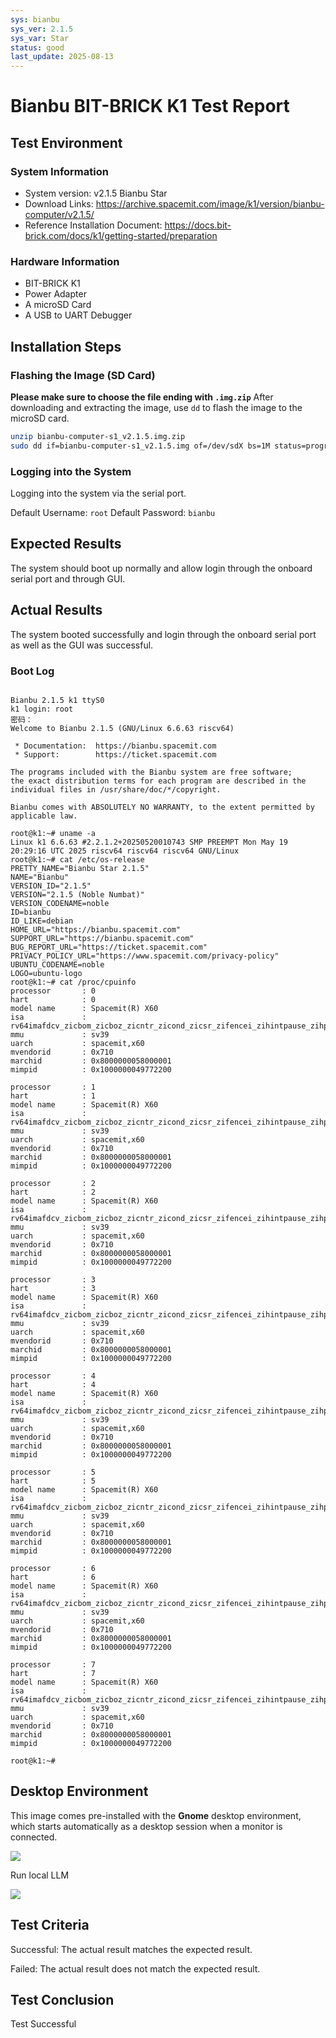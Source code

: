 ```yaml
---
sys: bianbu
sys_ver: 2.1.5
sys_var: Star
status: good
last_update: 2025-08-13
---
```


# Bianbu BIT-BRICK K1 Test Report

## Test Environment

### System Information

- System version: v2.1.5 Bianbu Star
- Download Links: https://archive.spacemit.com/image/k1/version/bianbu-computer/v2.1.5/
- Reference Installation Document: https://docs.bit-brick.com/docs/k1/getting-started/preparation

### Hardware Information

- BIT-BRICK K1
- Power Adapter
- A microSD Card
- A USB to UART Debugger

## Installation Steps

### Flashing the Image (SD Card)

**Please make sure to choose the file ending with `.img.zip`**
After downloading and extracting the image, use `dd` to flash the image to the microSD card.

```bash
unzip bianbu-computer-s1_v2.1.5.img.zip
sudo dd if=bianbu-computer-s1_v2.1.5.img of=/dev/sdX bs=1M status=progress 
```

### Logging into the System

Logging into the system via the serial port.

Default Username: `root`
Default Password: `bianbu`

## Expected Results

The system should boot up normally and allow login through the onboard serial port and through GUI.

## Actual Results

The system booted successfully and login through the onboard serial port as well as the GUI was successful.

### Boot Log

```log

Bianbu 2.1.5 k1 ttyS0
k1 login: root
密码： 
Welcome to Bianbu 2.1.5 (GNU/Linux 6.6.63 riscv64)

 * Documentation:  https://bianbu.spacemit.com
 * Support:        https://ticket.spacemit.com

The programs included with the Bianbu system are free software;
the exact distribution terms for each program are described in the
individual files in /usr/share/doc/*/copyright.

Bianbu comes with ABSOLUTELY NO WARRANTY, to the extent permitted by
applicable law.

root@k1:~# uname -a
Linux k1 6.6.63 #2.2.1.2+20250520010743 SMP PREEMPT Mon May 19 20:29:16 UTC 2025 riscv64 riscv64 riscv64 GNU/Linux
root@k1:~# cat /etc/os-release 
PRETTY_NAME="Bianbu Star 2.1.5"
NAME="Bianbu"
VERSION_ID="2.1.5"
VERSION="2.1.5 (Noble Numbat)"
VERSION_CODENAME=noble
ID=bianbu
ID_LIKE=debian
HOME_URL="https://bianbu.spacemit.com"
SUPPORT_URL="https://bianbu.spacemit.com"
BUG_REPORT_URL="https://ticket.spacemit.com"
PRIVACY_POLICY_URL="https://www.spacemit.com/privacy-policy"
UBUNTU_CODENAME=noble
LOGO=ubuntu-logo
root@k1:~# cat /proc/cpuinfo 
processor       : 0
hart            : 0
model name      : Spacemit(R) X60
isa             : rv64imafdcv_zicbom_zicboz_zicntr_zicond_zicsr_zifencei_zihintpause_zihpm_zfh_zfhmin_zca_zcd_zba_zbb_zbc_zbs_zkt_zve32f_zve32x_zve64d_zve64f_zve64x_zvfh_zvfhmin_zvkt_sscofpmf_sstc_svinval_svnapot_svpbmt
mmu             : sv39
uarch           : spacemit,x60
mvendorid       : 0x710
marchid         : 0x8000000058000001
mimpid          : 0x1000000049772200

processor       : 1
hart            : 1
model name      : Spacemit(R) X60
isa             : rv64imafdcv_zicbom_zicboz_zicntr_zicond_zicsr_zifencei_zihintpause_zihpm_zfh_zfhmin_zca_zcd_zba_zbb_zbc_zbs_zkt_zve32f_zve32x_zve64d_zve64f_zve64x_zvfh_zvfhmin_zvkt_sscofpmf_sstc_svinval_svnapot_svpbmt
mmu             : sv39
uarch           : spacemit,x60
mvendorid       : 0x710
marchid         : 0x8000000058000001
mimpid          : 0x1000000049772200

processor       : 2
hart            : 2
model name      : Spacemit(R) X60
isa             : rv64imafdcv_zicbom_zicboz_zicntr_zicond_zicsr_zifencei_zihintpause_zihpm_zfh_zfhmin_zca_zcd_zba_zbb_zbc_zbs_zkt_zve32f_zve32x_zve64d_zve64f_zve64x_zvfh_zvfhmin_zvkt_sscofpmf_sstc_svinval_svnapot_svpbmt
mmu             : sv39
uarch           : spacemit,x60
mvendorid       : 0x710
marchid         : 0x8000000058000001
mimpid          : 0x1000000049772200

processor       : 3
hart            : 3
model name      : Spacemit(R) X60
isa             : rv64imafdcv_zicbom_zicboz_zicntr_zicond_zicsr_zifencei_zihintpause_zihpm_zfh_zfhmin_zca_zcd_zba_zbb_zbc_zbs_zkt_zve32f_zve32x_zve64d_zve64f_zve64x_zvfh_zvfhmin_zvkt_sscofpmf_sstc_svinval_svnapot_svpbmt
mmu             : sv39
uarch           : spacemit,x60
mvendorid       : 0x710
marchid         : 0x8000000058000001
mimpid          : 0x1000000049772200

processor       : 4
hart            : 4
model name      : Spacemit(R) X60
isa             : rv64imafdcv_zicbom_zicboz_zicntr_zicond_zicsr_zifencei_zihintpause_zihpm_zfh_zfhmin_zca_zcd_zba_zbb_zbc_zbs_zkt_zve32f_zve32x_zve64d_zve64f_zve64x_zvfh_zvfhmin_zvkt_sscofpmf_sstc_svinval_svnapot_svpbmt
mmu             : sv39
uarch           : spacemit,x60
mvendorid       : 0x710
marchid         : 0x8000000058000001
mimpid          : 0x1000000049772200

processor       : 5
hart            : 5
model name      : Spacemit(R) X60
isa             : rv64imafdcv_zicbom_zicboz_zicntr_zicond_zicsr_zifencei_zihintpause_zihpm_zfh_zfhmin_zca_zcd_zba_zbb_zbc_zbs_zkt_zve32f_zve32x_zve64d_zve64f_zve64x_zvfh_zvfhmin_zvkt_sscofpmf_sstc_svinval_svnapot_svpbmt
mmu             : sv39
uarch           : spacemit,x60
mvendorid       : 0x710
marchid         : 0x8000000058000001
mimpid          : 0x1000000049772200

processor       : 6
hart            : 6
model name      : Spacemit(R) X60
isa             : rv64imafdcv_zicbom_zicboz_zicntr_zicond_zicsr_zifencei_zihintpause_zihpm_zfh_zfhmin_zca_zcd_zba_zbb_zbc_zbs_zkt_zve32f_zve32x_zve64d_zve64f_zve64x_zvfh_zvfhmin_zvkt_sscofpmf_sstc_svinval_svnapot_svpbmt
mmu             : sv39
uarch           : spacemit,x60
mvendorid       : 0x710
marchid         : 0x8000000058000001
mimpid          : 0x1000000049772200

processor       : 7
hart            : 7
model name      : Spacemit(R) X60
isa             : rv64imafdcv_zicbom_zicboz_zicntr_zicond_zicsr_zifencei_zihintpause_zihpm_zfh_zfhmin_zca_zcd_zba_zbb_zbc_zbs_zkt_zve32f_zve32x_zve64d_zve64f_zve64x_zvfh_zvfhmin_zvkt_sscofpmf_sstc_svinval_svnapot_svpbmt
mmu             : sv39
uarch           : spacemit,x60
mvendorid       : 0x710
marchid         : 0x8000000058000001
mimpid          : 0x1000000049772200

root@k1:~# 
```

## Desktop Environment

This image comes pre-installed with the **Gnome** desktop environment, which starts automatically as a desktop session when a monitor is connected.

![](./star.jpeg)

Run local LLM

![](./star2.jpeg)

## Test Criteria

Successful: The actual result matches the expected result.

Failed: The actual result does not match the expected result.

## Test Conclusion

Test Successful
